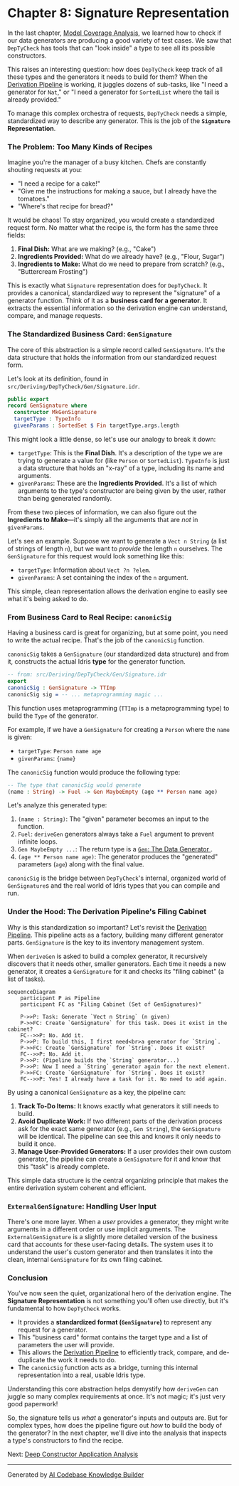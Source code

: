 # Chapter 8: Signature Representation

In the last chapter, [Model Coverage Analysis](07_model_coverage_analysis_.md), we learned how to check if our data generators are producing a good variety of test cases. We saw that `DepTyCheck` has tools that can "look inside" a type to see all its possible constructors.

This raises an interesting question: how does `DepTyCheck` keep track of all these types and the generators it needs to build for them? When the [Derivation Pipeline](04_derivation_pipeline_.md) is working, it juggles dozens of sub-tasks, like "I need a generator for `Nat`," or "I need a generator for `SortedList` where the tail is already provided."

To manage this complex orchestra of requests, `DepTyCheck` needs a simple, standardized way to describe any generator. This is the job of the **`Signature` Representation**.

### The Problem: Too Many Kinds of Recipes

Imagine you're the manager of a busy kitchen. Chefs are constantly shouting requests at you:
*   "I need a recipe for a cake!"
*   "Give me the instructions for making a sauce, but I already have the tomatoes."
*   "Where's that recipe for bread?"

It would be chaos! To stay organized, you would create a standardized request form. No matter what the recipe is, the form has the same three fields:
1.  **Final Dish:** What are we making? (e.g., "Cake")
2.  **Ingredients Provided:** What do we already have? (e.g., "Flour, Sugar")
3.  **Ingredients to Make:** What do we need to prepare from scratch? (e.g., "Buttercream Frosting")

This is exactly what `Signature` representation does for `DepTyCheck`. It provides a canonical, standardized way to represent the "signature" of a generator function. Think of it as a **business card for a generator**. It extracts the essential information so the derivation engine can understand, compare, and manage requests.

### The Standardized Business Card: `GenSignature`

The core of this abstraction is a simple record called `GenSignature`. It's the data structure that holds the information from our standardized request form.

Let's look at its definition, found in `src/Deriving/DepTyCheck/Gen/Signature.idr`.

```idris
public export
record GenSignature where
  constructor MkGenSignature
  targetType : TypeInfo
  givenParams : SortedSet $ Fin targetType.args.length
```

This might look a little dense, so let's use our analogy to break it down:

*   `targetType`: This is the **Final Dish**. It's a description of the type we are trying to generate a value for (like `Person` or `SortedList`). `TypeInfo` is just a data structure that holds an "x-ray" of a type, including its name and arguments.
*   `givenParams`: These are the **Ingredients Provided**. It's a list of which arguments to the type's constructor are being given by the user, rather than being generated randomly.

From these two pieces of information, we can also figure out the **Ingredients to Make**—it's simply all the arguments that are *not* in `givenParams`.

Let's see an example. Suppose we want to generate a `Vect n String` (a list of strings of length `n`), but we want to *provide* the length `n` ourselves. The `GenSignature` for this request would look something like this:

*   `targetType`: Information about `Vect ?n ?elem`.
*   `givenParams`: A set containing the index of the `n` argument.

This simple, clean representation allows the derivation engine to easily see what it's being asked to do.

### From Business Card to Real Recipe: `canonicSig`

Having a business card is great for organizing, but at some point, you need to write the actual recipe. That's the job of the `canonicSig` function.

`canonicSig` takes a `GenSignature` (our standardized data structure) and from it, constructs the actual Idris **type** for the generator function.

```idris
-- from: src/Deriving/DepTyCheck/Gen/Signature.idr
export
canonicSig : GenSignature -> TTImp
canonicSig sig = -- ... metaprogramming magic ...
```

This function uses metaprogramming (`TTImp` is a metaprogramming type) to build the `Type` of the generator.

For example, if we have a `GenSignature` for creating a `Person` where the `name` is given:

*   `targetType`: `Person name age`
*   `givenParams`: `{name}`

The `canonicSig` function would produce the following type:

```idris
-- The type that canonicSig would generate
(name : String) -> Fuel -> Gen MaybeEmpty (age ** Person name age)
```

Let's analyze this generated type:
1.  `(name : String)`: The "given" parameter becomes an input to the function.
2.  `Fuel`: `deriveGen` generators always take a `Fuel` argument to prevent infinite loops.
3.  `Gen MaybeEmpty ...`: The return type is a [`Gen`: The Data Generator
](01__gen___the_data_generator_.md).
4.  `(age ** Person name age)`: The generator produces the "generated" parameters (`age`) along with the final value.

`canonicSig` is the bridge between `DepTyCheck`'s internal, organized world of `GenSignature`s and the real world of Idris types that you can compile and run.

### Under the Hood: The Derivation Pipeline's Filing Cabinet

Why is this standardization so important? Let's revisit the [Derivation Pipeline](04_derivation_pipeline_.md). This pipeline acts as a factory, building many different generator parts. `GenSignature` is the key to its inventory management system.

When `deriveGen` is asked to build a complex generator, it recursively discovers that it needs other, smaller generators. Each time it needs a new generator, it creates a `GenSignature` for it and checks its "filing cabinet" (a list of tasks).

```mermaid
sequenceDiagram
    participant P as Pipeline
    participant FC as "Filing Cabinet (Set of GenSignatures)"

    P->>P: Task: Generate `Vect n String` (n given)
    P->>FC: Create `GenSignature` for this task. Does it exist in the cabinet?
    FC-->>P: No. Add it.
    P->>P: To build this, I first need<br>a generator for `String`.
    P->>FC: Create `GenSignature` for `String`. Does it exist?
    FC-->>P: No. Add it.
    P->>P: (Pipeline builds the `String` generator...)
    P->>P: Now I need a `String` generator again for the next element.
    P->>FC: Create `GenSignature` for `String`. Does it exist?
    FC-->>P: Yes! I already have a task for it. No need to add again.
```

By using a canonical `GenSignature` as a key, the pipeline can:
1.  **Track To-Do Items:** It knows exactly what generators it still needs to build.
2.  **Avoid Duplicate Work:** If two different parts of the derivation process ask for the exact same generator (e.g., `Gen String`), the `GenSignature` will be identical. The pipeline can see this and knows it only needs to build it once.
3.  **Manage User-Provided Generators:** If a user provides their own custom generator, the pipeline can create a `GenSignature` for it and know that this "task" is already complete.

This simple data structure is the central organizing principle that makes the entire derivation system coherent and efficient.

### `ExternalGenSignature`: Handling User Input

There's one more layer. When a *user* provides a generator, they might write arguments in a different order or use implicit arguments. The `ExternalGenSignature` is a slightly more detailed version of the business card that accounts for these user-facing details. The system uses it to understand the user's custom generator and then translates it into the clean, internal `GenSignature` for its own filing cabinet.

### Conclusion

You've now seen the quiet, organizational hero of the derivation engine. The **Signature Representation** is not something you'll often use directly, but it's fundamental to how `DepTyCheck` works.

-   It provides a **standardized format (`GenSignature`)** to represent any request for a generator.
-   This "business card" format contains the target type and a list of parameters the user will provide.
-   This allows the [Derivation Pipeline](04_derivation_pipeline_.md) to efficiently track, compare, and de-duplicate the work it needs to do.
-   The `canonicSig` function acts as a bridge, turning this internal representation into a real, usable Idris type.

Understanding this core abstraction helps demystify how `deriveGen` can juggle so many complex requirements at once. It's not magic; it's just very good paperwork!

So, the signature tells us *what* a generator's inputs and outputs are. But for complex types, how does the pipeline figure out *how* to build the body of the generator? In the next chapter, we'll dive into the analysis that inspects a type's constructors to find the recipe.

Next: [Deep Constructor Application Analysis](09_deep_constructor_application_analysis_.md)

---

Generated by [AI Codebase Knowledge Builder](https://github.com/The-Pocket/Tutorial-Codebase-Knowledge)